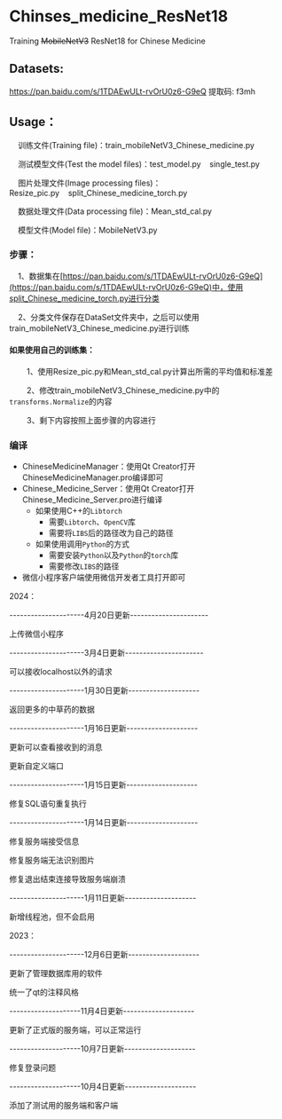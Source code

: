 # Chinses_medicine_ResNet18

Training ~~MobileNetV3~~ ResNet18 for Chinese Medicine

## Datasets:

https://pan.baidu.com/s/1TDAEwULt-rvOrU0z6-G9eQ 提取码: f3mh 

## Usage：

    训练文件(Training file)：train_mobileNetV3_Chinese_medicine.py

    测试模型文件(Test the model files)：test_model.py    single_test.py

    图片处理文件(Image processing files)：Resize_pic.py    split_Chinese_medicine_torch.py

    数据处理文件(Data processing file)：Mean_std_cal.py

    模型文件(Model file)：MobileNetV3.py

### 步骤：

    1、数据集在[https://pan.baidu.com/s/1TDAEwULt-rvOrU0z6-G9eQ](https://pan.baidu.com/s/1TDAEwULt-rvOrU0z6-G9eQ)中，使用split_Chinese_medicine_torch.py进行分类

    2、分类文件保存在DataSet文件夹中，之后可以使用train_mobileNetV3_Chinese_medicine.py进行训练

#### 如果使用自己的训练集：

        1、使用Resize_pic.py和Mean_std_cal.py计算出所需的平均值和标准差

        2、修改train_mobileNetV3_Chinese_medicine.py中的`transforms.Normalize`的内容

        3、剩下内容按照上面步骤的内容进行

### 编译

- ChineseMedicineManager：使用Qt Creator打开ChineseMedicineManager.pro编译即可
- Chinese_Medicine_Server：使用Qt Creator打开Chinese_Medicine_Server.pro进行编译
  - 如果使用C++的`Libtorch`
    - 需要`Libtorch`、`OpenCV`库
    - 需要将`LIBS`后的路径改为自己的路径
  - 如果使用调用`Python`的方式
    - 需要安装`Python`以及`Python`的`torch`库
    - 需要修改`LIBS`的路径
- 微信小程序客户端使用微信开发者工具打开即可

2024：

---------------------4月20日更新----------------------

上传微信小程序

---------------------3月4日更新----------------------

可以接收localhost以外的请求

---------------------1月30日更新--------------------

返回更多的中草药的数据

---------------------1月16日更新--------------------

更新可以查看接收到的消息

更新自定义端口

---------------------1月15日更新--------------------

修复SQL语句重复执行

---------------------1月14日更新--------------------

修复服务端接受信息

修复服务端无法识别图片

修复退出结束连接导致服务端崩溃

---------------------1月11日更新--------------------

新增线程池，但不会启用

2023：

---------------------12月6日更新--------------------

更新了管理数据库用的软件

统一了qt的注释风格    

--------------------11月4日更新--------------------

更新了正式版的服务端，可以正常运行

--------------------10月7日更新--------------------

修复登录问题

--------------------10月4日更新--------------------

添加了测试用的服务端和客户端
